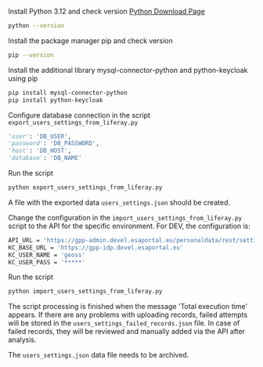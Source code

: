 Install Python 3.12 and check version
[Python Download Page](https://www.python.org)
```sh
python --version
```
Install the package manager pip and check version
```sh
pip --version
```
Install the additional library mysql-connector-python and python-keycloak using pip
```sh
pip install mysql-connector-python
pip install python-keycloak
```

Configure database connection in the script `export_users_settings_from_liferay.py`
```python
'user': 'DB_USER',
'password': 'DB_PASSWORD',
'host': 'DB_HOST',
'database': 'DB_NAME'
```
Run the script
```sh
python export_users_settings_from_liferay.py
```

A file with the exported data `users_settings.json` should be created.

Change the configuration in the `import_users_settings_from_liferay.py` script to the API for the specific environment.
For DEV, the configuration is:
```sh
API_URL = 'https://gpp-admin.devel.esaportal.eu/personaldata/rest/settings'
KC_BASE_URL = 'https://gpp-idp.devel.esaportal.eu'
KC_USER_NAME = 'geoss'
KC_USER_PASS = '*****'
```

Run the script
```sh
python import_users_settings_from_liferay.py
```

The script processing is finished when the message 'Total execution time' appears.
If there are any problems with uploading records, failed attempts will be stored in the `users_settings_failed_records.json` file.
In case of failed records, they will be reviewed and manually added via the API after analysis.

The `users_settings.json` data file needs to be archived.
